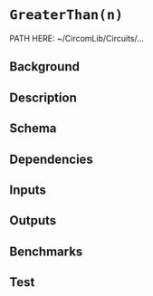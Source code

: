 # `GreaterThan(n)`

PATH HERE: ~/CircomLib/Circuits/... 

## Background

## Description

## Schema

## Dependencies

## Inputs

## Outputs

## Benchmarks 

## Test
